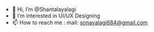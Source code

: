 - 👋 Hi, I’m @Shantalayalagi
- 👀 I’m interested in UI/UX Designing
- 📫 How to reach me : mail: sonayalagi684@gmail.com

<!---
Shantalayalagi/Shantalayalagi is a ✨ special ✨ repository because its `README.md` (this file) appears on your GitHub profile.
You can click the Preview link to take a look at your changes.
--->
